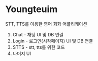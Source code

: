 # Youngteuim
STT, TTS를 이용한 영어 회화 어플리케이션 

1. Chat - 채팅 UI 및 DB 연결
2. Login - 로그인(시작페이지) UI 및 DB 연결
3. STTS - stt, tts를 위한 코드
4. 나머지 UI
